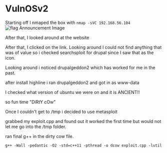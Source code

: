 # VulnOSv2

Starting off I nmaped the box with
`nmap -sVC 192.168.56.104`
![flag Announcement Image]([https://github.com/Infinit3i/CTF-Writeups-from-Infinit3i/blob/main/.png](https://github.com/Infinit3i/CTF-Writeups-from-Infinit3i/blob/main/Vulnhub/VulnOSv2/VulnOSv2%20Images/image1.png))

After that, I looked around at the website



After that, I clicked on the link. Looking around I could not find anything that was of value so i checked searchsploit for drupal since I saw that as the icon.



Looking around i noticed drupalgeddon2 which has worked for me in the past.



after install highline i ran drupalgeddon2 and got in as www-data



I checked what version of ubuntu we were on and it is ANCIENT!!



so fun time "DiRtY cOw"





Once I couldn't get to /tmp i decided to use metasploit



grabbed my exploit.cpp and found out it worked the first time but would not let me go into the /tmp folder.



ran final g++ in the dirty cow file.

`g++ -Wall -pedantic -O2 -std=c++11 -pthread -o dcow exploit.cpp -lutil`




